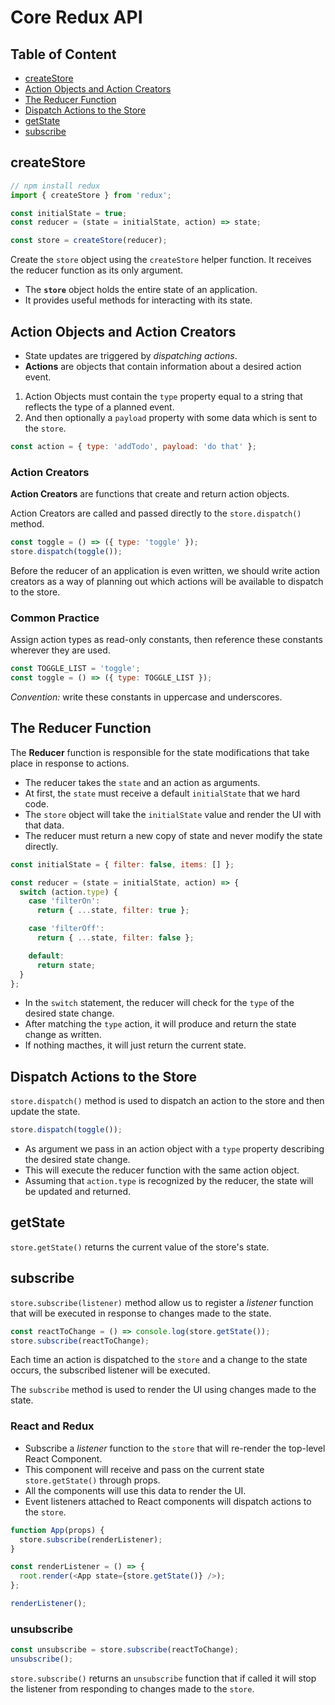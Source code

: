 # Core Redux API

## Table of Content

- [createStore](#createstore)
- [Action Objects and Action Creators](#action-objects-and-action-creators)
- [The Reducer Function](#the-reducer-function)
- [Dispatch Actions to the Store](#dispatch-actions-to-the-store)
- [getState](#getstate)
- [subscribe](#subscribe)

## createStore

```js
// npm install redux
import { createStore } from 'redux';

const initialState = true;
const reducer = (state = initialState, action) => state;

const store = createStore(reducer);
```

Create the `store` object using the `createStore` helper function. It receives the reducer function as its only argument.

- The **`store`** object holds the entire state of an application.
- It provides useful methods for interacting with its state.

## Action Objects and Action Creators

- State updates are triggered by _dispatching actions_.
- **Actions** are objects that contain information about a desired action event.

<div></div>

1. Action Objects must contain the `type` property equal to a string that reflects the type of a planned event.
2. And then optionally a `payload` property with some data which is sent to the `store`.

```js
const action = { type: 'addTodo', payload: 'do that' };
```

### Action Creators

**Action Creators** are functions that create and return action objects.

Action Creators are called and passed directly to the `store.dispatch()` method.

```js
const toggle = () => ({ type: 'toggle' });
store.dispatch(toggle());
```

Before the reducer of an application is even written, we should write action creators as a way of planning out which actions will be available to dispatch to the store.

### Common Practice

Assign action types as read-only constants, then reference these constants wherever they are used.

```js
const TOGGLE_LIST = 'toggle';
const toggle = () => ({ type: TOGGLE_LIST });
```

_Convention:_ write these constants in uppercase and underscores.

## The Reducer Function

The **Reducer** function is responsible for the state modifications that take place in response to actions.

- The reducer takes the `state` and an action as arguments.
- At first, the `state` must receive a default `initialState` that we hard code.
- The `store` object will take the `initialState` value and render the UI with that data.
- The reducer must return a new copy of state and never modify the state directly.

```js
const initialState = { filter: false, items: [] };

const reducer = (state = initialState, action) => {
  switch (action.type) {
    case 'filterOn':
      return { ...state, filter: true };

    case 'filterOff':
      return { ...state, filter: false };

    default:
      return state;
  }
};
```

- In the `switch` statement, the reducer will check for the `type` of the desired state change.
- After matching the `type` action, it will produce and return the state change as written.
- If nothing macthes, it will just return the current state.

## Dispatch Actions to the Store

`store.dispatch()` method is used to dispatch an action to the store and then update the state.

```js
store.dispatch(toggle());
```

- As argument we pass in an action object with a `type` property describing the desired state change.
- This will execute the reducer function with the same action object.
- Assuming that `action.type` is recognized by the reducer, the state will be updated and returned.

## getState

`store.getState()` returns the current value of the store's state.

## subscribe

`store.subscribe(listener)` method allow us to register a _listener_ function that will be executed in response to changes made to the state.

```js
const reactToChange = () => console.log(store.getState());
store.subscribe(reactToChange);
```

Each time an action is dispatched to the `store` and a change to the state occurs, the subscribed listener will be executed.

The `subscribe` method is used to render the UI using changes made to the state.

### React and Redux

- Subscribe a _listener_ function to the `store` that will re-render the top-level React Component.
- This component will receive and pass on the current state `store.getState()` through props.
- All the components will use this data to render the UI.
- Event listeners attached to React components will dispatch actions to the `store`.

```js
function App(props) {
  store.subscribe(renderListener);
}

const renderListener = () => {
  root.render(<App state={store.getState()} />);
};

renderListener();
```

### unsubscribe

```js
const unsubscribe = store.subscribe(reactToChange);
unsubscribe();
```

`store.subscribe()` returns an `unsubscribe` function that if called it will stop the listener from responding to changes made to the `store`.
